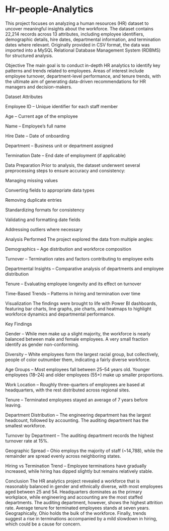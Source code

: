 # Hr-people-Analytics
This project focuses on analyzing a human resources (HR) dataset to uncover meaningful insights about the workforce. The dataset contains 22,214 records across 13 attributes, including employee identifiers, demographic details, hire dates, departmental information, and termination dates where relevant. Originally provided in CSV format, the data was imported into a MySQL Relational Database Management System (RDBMS) for structured analysis.

Objective
The main goal is to conduct in-depth HR analytics to identify key patterns and trends related to employees. Areas of interest include employee turnover, department-level performance, and tenure trends, with the ultimate aim of generating data-driven recommendations for HR managers and decision-makers.

Dataset Attributes

Employee ID – Unique identifier for each staff member

Age – Current age of the employee

Name – Employee’s full name

Hire Date – Date of onboarding

Department – Business unit or department assigned

Termination Date – End date of employment (if applicable)

Data Preparation
Prior to analysis, the dataset underwent several preprocessing steps to ensure accuracy and consistency:

Managing missing values

Converting fields to appropriate data types

Removing duplicate entries

Standardizing formats for consistency

Validating and formatting date fields

Addressing outliers where necessary

Analysis Performed
The project explored the data from multiple angles:

Demographics – Age distribution and workforce composition

Turnover – Termination rates and factors contributing to employee exits

Departmental Insights – Comparative analysis of departments and employee distribution

Tenure – Evaluating employee longevity and its effect on turnover

Time-Based Trends – Patterns in hiring and termination over time

Visualization
The findings were brought to life with Power BI dashboards, featuring bar charts, line graphs, pie charts, and heatmaps to highlight workforce dynamics and departmental performance.

Key Findings

Gender – While men make up a slight majority, the workforce is nearly balanced between male and female employees. A very small fraction identify as gender non-conforming.

Diversity – White employees form the largest racial group, but collectively, people of color outnumber them, indicating a fairly diverse workforce.

Age Groups – Most employees fall between 25–54 years old. Younger employees (18–24) and older employees (55+) make up smaller proportions.

Work Location – Roughly three-quarters of employees are based at headquarters, with the rest distributed across regional sites.

Tenure – Terminated employees stayed an average of 7 years before leaving.

Department Distribution – The engineering department has the largest headcount, followed by accounting. The auditing department has the smallest workforce.

Turnover by Department – The auditing department records the highest turnover rate at 15%.

Geographic Spread – Ohio employs the majority of staff (~14,788), while the remainder are spread evenly across neighboring states.

Hiring vs Termination Trend – Employee terminations have gradually increased, while hiring has dipped slightly but remains relatively stable.

Conclusion
The HR analytics project revealed a workforce that is reasonably balanced in gender and ethnically diverse, with most employees aged between 25 and 54. Headquarters dominates as the primary workplace, while engineering and accounting are the most staffed departments. The auditing department, however, shows the highest attrition rate. Average tenure for terminated employees stands at seven years. Geographically, Ohio holds the bulk of the workforce. Finally, trends suggest a rise in terminations accompanied by a mild slowdown in hiring, which could be a cause for concern.
